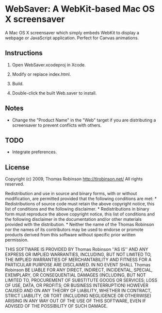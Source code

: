 WebSaver: A WebKit-based Mac OS X screensaver
=============================================

A Mac OS X screensaver which simply embeds WebKit to display a webpage or JavaScript application. Perfect for Canvas animations.

Instructions
------------

1. Open WebSaver.xcodeproj in Xcode.

2. Modify or replace index.html.

3. Build.

4. Double-click the built Web.saver to install.

Notes
-----

* Change the "Product Name" in the "Web" target if you are distributing a screensaver to prevent conflicts with others.

TODO
----

* Integrate preferences.

License
-------

Copyright (c) 2009, Thomas Robinson <http://tlrobinson.net/>
All rights reserved.

Redistribution and use in source and binary forms, with or without
modification, are permitted provided that the following conditions are met:
    * Redistributions of source code must retain the above copyright
      notice, this list of conditions and the following disclaimer.
    * Redistributions in binary form must reproduce the above copyright
      notice, this list of conditions and the following disclaimer in the
      documentation and/or other materials provided with the distribution.
    * Neither the name of the Thomas Robinson nor the
      names of its contributors may be used to endorse or promote products
      derived from this software without specific prior written permission.

THIS SOFTWARE IS PROVIDED BY Thomas Robinson ''AS IS'' AND ANY
EXPRESS OR IMPLIED WARRANTIES, INCLUDING, BUT NOT LIMITED TO, THE IMPLIED
WARRANTIES OF MERCHANTABILITY AND FITNESS FOR A PARTICULAR PURPOSE ARE
DISCLAIMED. IN NO EVENT SHALL Thomas Robinson BE LIABLE FOR ANY
DIRECT, INDIRECT, INCIDENTAL, SPECIAL, EXEMPLARY, OR CONSEQUENTIAL DAMAGES
(INCLUDING, BUT NOT LIMITED TO, PROCUREMENT OF SUBSTITUTE GOODS OR SERVICES;
LOSS OF USE, DATA, OR PROFITS; OR BUSINESS INTERRUPTION) HOWEVER CAUSED AND
ON ANY THEORY OF LIABILITY, WHETHER IN CONTRACT, STRICT LIABILITY, OR TORT
(INCLUDING NEGLIGENCE OR OTHERWISE) ARISING IN ANY WAY OUT OF THE USE OF THIS
SOFTWARE, EVEN IF ADVISED OF THE POSSIBILITY OF SUCH DAMAGE.